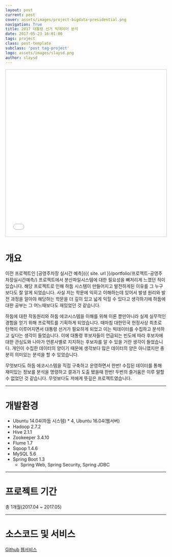 ```yaml
---
layout: post
current: post
cover: assets/images/project-bigdata-presidential.png
navigation: True
title: 2017 대통령 선거 빅데이터 분석
date: 2017-05-23 16:01:00
tags: project
class: post-template
subclass: 'post tag-project'
logo: assets/images/slaysd.png
author: slaysd
---
```

<iframe src="//www.slideshare.net/slideshow/embed_code/key/6m3VTA0ejGTeTp" width="640" height="522" frameborder="0" marginwidth="0" marginheight="0" scrolling="no" style="border:1px solid #CCC; border-width:1px; margin-bottom:5px; max-width: 100%;" allowfullscreen> </iframe>

# 개요
이전 프로젝트인 [공영주차장 실시간 예측]({{ site. url }}/portfolio/프로젝트-공영주차장실시간예측/) 프로젝트에서 분산파일시스템에 대한 필요성을 뼈저리게 느꼈던 적이 있습니다. 해당 프로젝트로 인해 하둡 시스템이 만들어지고 발전하게된 이유를 그 누구보다도 잘 알게 되었습니다. 사실 저는 학문에 익히고 이해하는데 있어서 발생 원리와 발전 과정을 알아야 해당하는 학문을 더 깊이 있고 넓게 익힐 수 있다고 생각하기에 하둡에 대한 공부는 그 어느때보다도 재밌었던 것 같습니다.

하둡에 대한 작동원리와 하둡 에코시스템을 이해를 위해 이론 뿐만아니라 실제 실무적인 경험을 얻기 위해 프로젝트를 기획하게 되었습니다. 때마침 대한민국 헌정사상 최초로 탄핵이 이루어지면서 대통령 선거가 필요하게 되었고 이는 빅데이터를 수집하고 분석하고 싶다는 생각이 들었습니다. 이에 대통령 후보자들이 언급되는 빈도에 따라 후보자에 대한 관심도와 나아가 언론사별로 지지하는 후보자를 알 수 있을 거란 생각이 들었습니다. 개인이 수집한 데이터의 양이기 때문에 생각보다 많은 데이터의 양은 아니였지만 충분히 의미있는 분석을 할 수 있었습니다.

무엇보다도 하둡 에코시스템을 직접 구축하고 운영하면서 한번! 수집된 데이터를 통해 재미있는 정보를 분석을 명령하고 결과가 도출 됐을때 한번! 두번의 즐거움은 이루 말할 수 없었던 것 같습니다. 무엇보다도 저에게 뜻깊은 프로젝트였습니다.
* * *
# 개발환경
  * Ubuntu 14.04(하둡 시스템) * 4, Ubuntu 16.04(웹서버)
  * Hadoop 2.7.2
  * Hive 2.1.1
  * Zookeeper 3.4.10
  * Flume 1.7
  * Sqoop 1.4.6
  * MySQL 5.6
  * Spring Boot 1.3
    * Spring Web, Spring Security, Spring JDBC

* * *
# 프로젝트 기간
총 1개월(2017.04 ~ 2017.05)
* * *
# 소스코드 및 서비스
<span markdown="0"><a href="https://github.com/jinh574/java-CollectRssData" class="btn btn-info">Github</a></span>
<span markdown="0"><a href="http://dev.freakylab.com" class="btn btn-success" role="button" disabled="disabled">웹서비스</a></span>